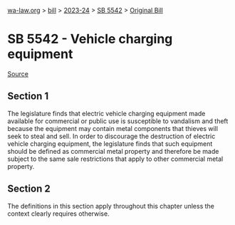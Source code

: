 [wa-law.org](/) > [bill](/bill/) > [2023-24](/bill/2023-24/) > [SB 5542](/bill/2023-24/sb/5542/) > [Original Bill](/bill/2023-24/sb/5542/1/)

# SB 5542 - Vehicle charging equipment

[Source](http://lawfilesext.leg.wa.gov/biennium/2023-24/Pdf/Bills/Senate%20Bills/5542.pdf)

## Section 1
The legislature finds that electric vehicle charging equipment made available for commercial or public use is susceptible to vandalism and theft because the equipment may contain metal components that thieves will seek to steal and sell. In order to discourage the destruction of electric vehicle charging equipment, the legislature finds that such equipment should be defined as commercial metal property and therefore be made subject to the same sale restrictions that apply to other commercial metal property.

## Section 2
The definitions in this section apply throughout this chapter unless the context clearly requires otherwise.
